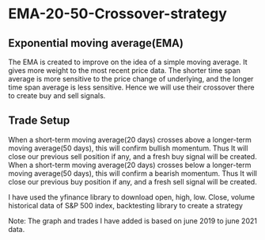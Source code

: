 # EMA-20-50-Crossover-strategy

## Exponential moving average(EMA)
The EMA is created to improve on the idea of a simple moving average. It gives more weight to the most recent price data. The shorter time span average is more sensitive to the price change of underlying, and the longer time span average is less sensitive. Hence we will use their crossover there to create buy and sell signals. 


## Trade Setup
When a short-term moving average(20 days) crosses above a longer-term moving average(50 days), this will confirm bullish momentum. Thus It will close our previous sell position if any, and a fresh buy signal will be created.
When a short-term moving average(20 days) crosses below a longer-term moving average(50 days), this will confirm a bearish momentum. Thus It will close our previous buy position if any, and a fresh sell signal will be created.


I have used the yfinance library to download open, high, low. Close, volume historical data of S&P 500 index, backtesting library to create a strategy   

Note: The graph and trades I have added  is based on june 2019 to june 2021 data.

